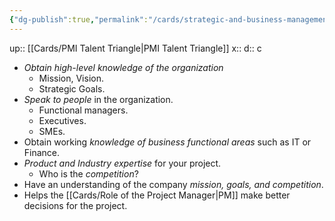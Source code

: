 ```yaml
---
{"dg-publish":true,"permalink":"/cards/strategic-and-business-management-skills/"}
---
```


up:: [[Cards/PMI Talent Triangle\|PMI Talent Triangle]] 
x:: 
d:: c

- ﻿*Obtain high-level knowledge of the organization*
	- Mission, Vision.
	- Strategic Goals.
- *Speak to people* in the organization.
	- Functional managers.
	- Executives.
	- SMEs.
- Obtain working *knowledge of business functional areas* such as IT or Finance.
- ﻿﻿*Product and Industry expertise* for your project.
	- Who is the *competition*? 
- ﻿﻿Have an understanding of the company *mission, goals, and competition*.
- ﻿﻿Helps the [[Cards/Role of the Project Manager\|PM]] make better decisions for the project.